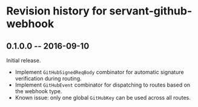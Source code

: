 # Revision history for servant-github-webhook

## 0.1.0.0  -- 2016-09-10

Initial release.

* Implement `GitHubSignedReqBody` combinator for automatic signature
  verification during routing.
* Implement `GitHubEvent` combinator for dispatching to routes based on the
  webhook type.
* Known issue: only one global `GitHubKey` can be used across all routes.

